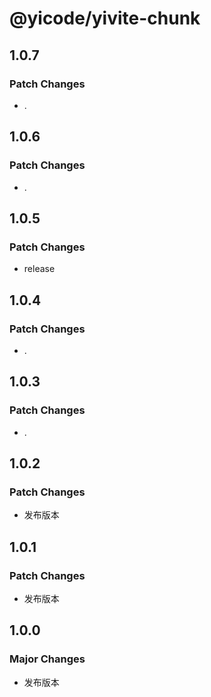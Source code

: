 # @yicode/yivite-chunk

## 1.0.7

### Patch Changes

-   .

## 1.0.6

### Patch Changes

-   .

## 1.0.5

### Patch Changes

-   release

## 1.0.4

### Patch Changes

-   .

## 1.0.3

### Patch Changes

-   .

## 1.0.2

### Patch Changes

-   发布版本

## 1.0.1

### Patch Changes

-   发布版本

## 1.0.0

### Major Changes

-   发布版本
